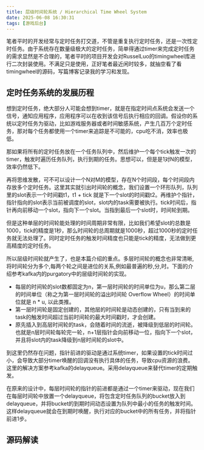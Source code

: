 ```yaml
---
title: 层级时间轮系统 / Hierarchical Time Wheel System
date: 2025-06-08 16:30:31
tags: [游戏后台]
---
```


笔者平时的开发经常与定时任务打交道，不管是重复执行定时任务，还是一次性定时任务。由于系统存在数量级极大的定时任务，简单得通过timer来完成定时任务的需求显然是不合理的，笔者平时的项目开发会对RusselLuo的timingwheel库进行二次封装使用。不满足只是使用，正好笔者最近闲时较多，就抽空看了看timingwheel的源码，写篇博客记录我的学习和发现。

## 定时任务系统的发展历程

想到定时任务，绝大部分人可能会想到timer，就是在指定时间点系统会发送一个信号，通知应用程序，应用程序可以在收到该信号后执行相应的回调。假设你的系统以定时任务为驱动，比如游戏服务器或者时间敏感系统，产生几百万个定时任务，那对每个任务都使用一个timer来追踪是不可能的，cpu吃不消，效率也极低。

那如果将所有的定时任务放在一个任务队列中，然后维护一个每个tick触发一次的timer，触发时遍历任务队列，执行到期的任务。思想可以，但是是1对N的模型，效率仍然低下。

再将思维发散，可不可以设计一个N对M的模型，存在N个时间段，每个时间段内存放多个定时任务。这里其实就引出时间轮的概念，我们设置一个环形队列，队列里的slot表示一个时间戳t1，t1 + tick 就是下一个slot的时间戳t2。再维护个指针，指针指向的slot表示当前被调度的slot，slot内的task需要被执行。tick时间后，指针再向前移动一个slot，指向下一个slot。当指到最后一个slot时，时间轮到期。

但是这种单层的时间轮能处理的时间周期非常有限，比如我们希望slot的总数是1000，tick的精度是1秒，那么时间轮的总周期就是1000秒，超过1000秒的定时任务就无法处理了。同时定时任务的触发时间精度也只能是tick的精度，无法做到更高精度的定时任务。

所以层级时间轮就产生了，也是本篇介绍的重点。多层时间轮的概念也非常清晰,将时间轮分为多个,每两个轮之间是进位的关系,例如最普遍的秒,分,时。下面的介绍参考kafka内的purgatory中的层级时间轮的实现。

- 每层的时间轮的slot数都固定为n，第一层时间轮的时间单位为u，那么第二层的时间单位（称之为第一层时间轮的溢出时间轮 Overflow Wheel）的时间单位就是 n * u, 以此类推。
- 第一层时间轮是固定创建的，其他层的时间轮是动态创建的，只有当到来的task的触发时间超过当前时间轮的最大时间戳时，才会创建。
- 原先插入到高层时间轮的task，会随着时间的流逝，被降级到低层的时间轮。也就是n层时间轮每轮完一轮，n+1层指针会向前移动一位，指向下一个slot，并且将slot内的task降级到n层时间轮的slot中。

到这里仍然存在问题，指针前进的驱动是通过系统timer，如果设置的tick时间过小，会导致大部分timer唤醒的回调没有执行具体的任务，导致cpu资源的浪费。这里的解决方案参考kafka的delayqueue。采用delayqueue来替代timer的定期触发。

在原来的设计中，每层时间轮的指针的前进都是通过一个timer来驱动，现在我们在每层时间轮中放置一个delayqueue，将包含定时任务队列的bucket放入到delayqueue，并将bucket的到期时间动态设置为队列中最小的任务的触发时间。这样delayqueue就会在到期时唤醒，执行对应的bucket中的所有任务，并将指针前进1步。

## 源码解读

